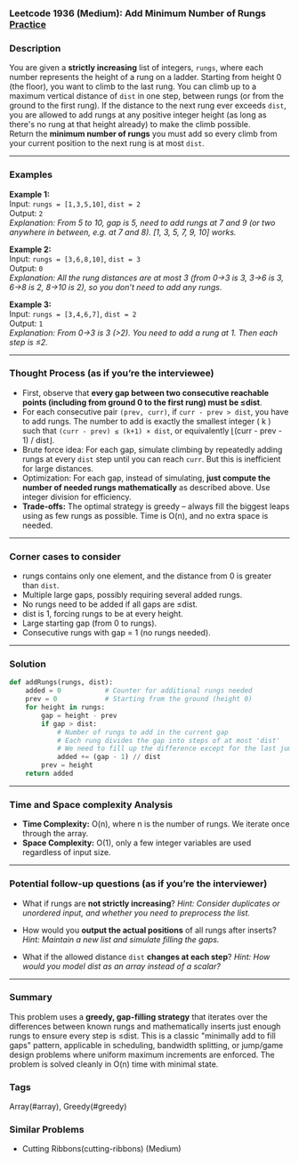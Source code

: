 ### Leetcode 1936 (Medium): Add Minimum Number of Rungs [Practice](https://leetcode.com/problems/add-minimum-number-of-rungs)

### Description  
You are given a **strictly increasing** list of integers, `rungs`, where each number represents the height of a rung on a ladder. Starting from height 0 (the floor), you want to climb to the last rung. You can climb up to a maximum vertical distance of `dist` in one step, between rungs (or from the ground to the first rung). If the distance to the next rung ever exceeds `dist`, you are allowed to add rungs at any positive integer height (as long as there's no rung at that height already) to make the climb possible.  
Return the **minimum number of rungs** you must add so every climb from your current position to the next rung is at most `dist`.

---

### Examples  

**Example 1:**  
Input: `rungs = [1,3,5,10]`, `dist = 2`  
Output: `2`  
*Explanation: From 5 to 10, gap is 5, need to add rungs at 7 and 9 (or two anywhere in between, e.g. at 7 and 8). [1, 3, 5, 7, 9, 10] works.*

**Example 2:**  
Input: `rungs = [3,6,8,10]`, `dist = 3`  
Output: `0`  
*Explanation: All the rung distances are at most 3 (from 0→3 is 3, 3→6 is 3, 6→8 is 2, 8→10 is 2), so you don’t need to add any rungs.*

**Example 3:**  
Input: `rungs = [3,4,6,7]`, `dist = 2`  
Output: `1`  
*Explanation: From 0→3 is 3 (>2). You need to add a rung at 1. Then each step is ≤2.*

---

### Thought Process (as if you’re the interviewee)  
- First, observe that **every gap between two consecutive reachable points (including from ground 0 to the first rung) must be ≤dist**.
- For each consecutive pair `(prev, curr)`, if `curr - prev > dist`, you have to add rungs. The number to add is exactly the smallest integer \( k \) such that `(curr - prev) ≤ (k+1) × dist`, or equivalently ⌊(curr - prev - 1) / dist⌋.
- Brute force idea: For each gap, simulate climbing by repeatedly adding rungs at every `dist` step until you can reach `curr`. But this is inefficient for large distances.
- Optimization: For each gap, instead of simulating, **just compute the number of needed rungs mathematically** as described above. Use integer division for efficiency.
- **Trade-offs:** The optimal strategy is greedy – always fill the biggest leaps using as few rungs as possible. Time is O(n), and no extra space is needed.

---

### Corner cases to consider  
- rungs contains only one element, and the distance from 0 is greater than `dist`.
- Multiple large gaps, possibly requiring several added rungs.
- No rungs need to be added if all gaps are ≤dist.
- dist is 1, forcing rungs to be at every height.
- Large starting gap (from 0 to rungs).
- Consecutive rungs with gap = 1 (no rungs needed).

---

### Solution

```python
def addRungs(rungs, dist):
    added = 0           # Counter for additional rungs needed
    prev = 0            # Starting from the ground (height 0)
    for height in rungs:
        gap = height - prev
        if gap > dist:
            # Number of rungs to add in the current gap
            # Each rung divides the gap into steps of at most 'dist'
            # We need to fill up the difference except for the last jump
            added += (gap - 1) // dist
        prev = height
    return added
```

---

### Time and Space complexity Analysis  

- **Time Complexity:** O(n), where n is the number of rungs. We iterate once through the array.
- **Space Complexity:** O(1), only a few integer variables are used regardless of input size.

---

### Potential follow-up questions (as if you’re the interviewer)  

- What if rungs are **not strictly increasing**?
  *Hint: Consider duplicates or unordered input, and whether you need to preprocess the list.*

- How would you **output the actual positions** of all rungs after inserts?
  *Hint: Maintain a new list and simulate filling the gaps.*

- What if the allowed distance `dist` **changes at each step**?
  *Hint: How would you model dist as an array instead of a scalar?*

---

### Summary
This problem uses a **greedy, gap-filling strategy** that iterates over the differences between known rungs and mathematically inserts just enough rungs to ensure every step is ≤dist. This is a classic "minimally add to fill gaps" pattern, applicable in scheduling, bandwidth splitting, or jump/game design problems where uniform maximum increments are enforced. The problem is solved cleanly in O(n) time with minimal state.

### Tags
Array(#array), Greedy(#greedy)

### Similar Problems
- Cutting Ribbons(cutting-ribbons) (Medium)